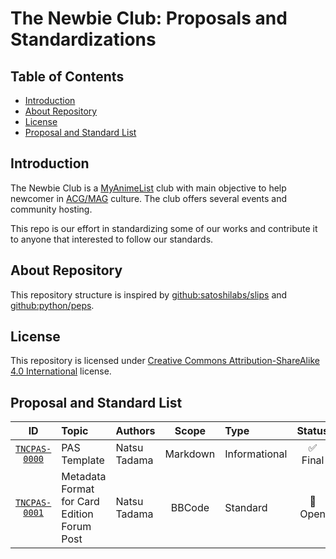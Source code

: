 <!-- cSpell:words tncpas -->
<!-- omit in toc -->
# The Newbie Club: Proposals and Standardizations

<!-- omit in toc -->
## Table of Contents

* [Introduction](#introduction)
* [About Repository](#about-repository)
* [License](#license)
* [Proposal and Standard List](#proposal-and-standard-list)

## Introduction

The Newbie Club is a [MyAnimeList](https://myanimelist.net) club with main objective to help newcomer in [ACG/MAG](https://en.wikipedia.org/wiki/ACG_(subculture)) culture. The club offers several events and community hosting.

This repo is our effort in standardizing some of our works and contribute it to anyone that interested to follow our standards.

## About Repository

This repository structure is inspired by [github:satoshilabs/slips](https://github.com/satoshilabs/slips) and [github:python/peps](https://github.com/python/peps).

## License

This repository is licensed under [Creative Commons Attribution-ShareAlike 4.0 International](./LICENSE) license.

## Proposal and Standard List

|                ID                 | Topic        | Authors      |  Scope   | Type          | Status  |
| :-------------------------------: | :----------- | :----------- | :------: | :------------ | :-----: |
| [`TNCPAS-0000`](./tncpas-0000.md) | PAS Template | Natsu Tadama | Markdown | Informational | ✅ Final |
| [`TNCPAS-0001`](./tncpas-0001.md) | Metadata Format for Card Edition Forum Post | Natsu Tadama | BBCode | Standard | 🚪 Open |
